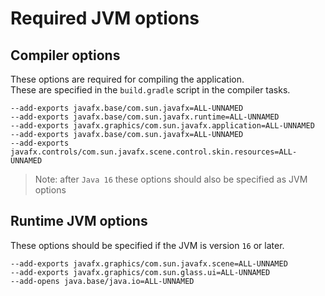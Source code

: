 # Required JVM options

## Compiler options

These options are required for compiling the application.  
These are specified in the `build.gradle` script in the compiler tasks.

```
--add-exports javafx.base/com.sun.javafx=ALL-UNNAMED  
--add-exports javafx.base/com.sun.javafx.runtime=ALL-UNNAMED
--add-exports javafx.graphics/com.sun.javafx.application=ALL-UNNAMED
--add-exports javafx.base/com.sun.javafx=ALL-UNNAMED
--add-exports javafx.controls/com.sun.javafx.scene.control.skin.resources=ALL-UNNAMED
```

> Note: after `Java 16` these options should also be specified as JVM options

## Runtime JVM options

These options should be specified if the JVM is version `16` or later.
```
--add-exports javafx.graphics/com.sun.javafx.scene=ALL-UNNAMED 
--add-exports javafx.graphics/com.sun.glass.ui=ALL-UNNAMED
--add-opens java.base/java.io=ALL-UNNAMED
```